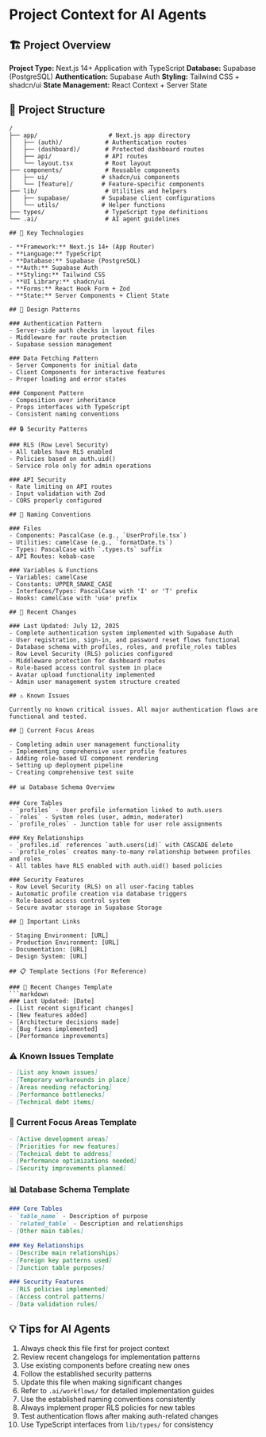 # Project Context for AI Agents

## 🏗️ Project Overview

**Project Type:** Next.js 14+ Application with TypeScript
**Database:** Supabase (PostgreSQL)
**Authentication:** Supabase Auth
**Styling:** Tailwind CSS + shadcn/ui
**State Management:** React Context + Server State

## 📁 Project Structure

```
/
├── app/                    # Next.js app directory
│   ├── (auth)/            # Authentication routes
│   ├── (dashboard)/       # Protected dashboard routes
│   ├── api/               # API routes
│   └── layout.tsx         # Root layout
├── components/            # Reusable components
│   ├── ui/               # shadcn/ui components
│   └── [feature]/        # Feature-specific components
├── lib/                   # Utilities and helpers
│   ├── supabase/         # Supabase client configurations
│   └── utils/            # Helper functions
├── types/                 # TypeScript type definitions
└── .ai/                   # AI agent guidelines

## 🔑 Key Technologies

- **Framework:** Next.js 14+ (App Router)
- **Language:** TypeScript
- **Database:** Supabase (PostgreSQL)
- **Auth:** Supabase Auth
- **Styling:** Tailwind CSS
- **UI Library:** shadcn/ui
- **Forms:** React Hook Form + Zod
- **State:** Server Components + Client State

## 🎨 Design Patterns

### Authentication Pattern
- Server-side auth checks in layout files
- Middleware for route protection
- Supabase session management

### Data Fetching Pattern
- Server Components for initial data
- Client Components for interactive features
- Proper loading and error states

### Component Pattern
- Composition over inheritance
- Props interfaces with TypeScript
- Consistent naming conventions

## 🔒 Security Patterns

### RLS (Row Level Security)
- All tables have RLS enabled
- Policies based on auth.uid()
- Service role only for admin operations

### API Security
- Rate limiting on API routes
- Input validation with Zod
- CORS properly configured

## 📝 Naming Conventions

### Files
- Components: PascalCase (e.g., `UserProfile.tsx`)
- Utilities: camelCase (e.g., `formatDate.ts`)
- Types: PascalCase with `.types.ts` suffix
- API Routes: kebab-case

### Variables & Functions
- Variables: camelCase
- Constants: UPPER_SNAKE_CASE
- Interfaces/Types: PascalCase with 'I' or 'T' prefix
- Hooks: camelCase with 'use' prefix

## 🚀 Recent Changes

### Last Updated: July 12, 2025
- Complete authentication system implemented with Supabase Auth
- User registration, sign-in, and password reset flows functional
- Database schema with profiles, roles, and profile_roles tables
- Row Level Security (RLS) policies configured
- Middleware protection for dashboard routes
- Role-based access control system in place
- Avatar upload functionality implemented
- Admin user management system structure created

## ⚠️ Known Issues

Currently no known critical issues. All major authentication flows are functional and tested.

## 🎯 Current Focus Areas

- Completing admin user management functionality
- Implementing comprehensive user profile features
- Adding role-based UI component rendering
- Setting up deployment pipeline
- Creating comprehensive test suite

## 📊 Database Schema Overview

### Core Tables
- `profiles` - User profile information linked to auth.users
- `roles` - System roles (user, admin, moderator)
- `profile_roles` - Junction table for user role assignments

### Key Relationships
- `profiles.id` references `auth.users(id)` with CASCADE delete
- `profile_roles` creates many-to-many relationship between profiles and roles
- All tables have RLS enabled with auth.uid() based policies

### Security Features
- Row Level Security (RLS) on all user-facing tables
- Automatic profile creation via database triggers
- Role-based access control system
- Secure avatar storage in Supabase Storage

## 🔗 Important Links

- Staging Environment: [URL]
- Production Environment: [URL]
- Documentation: [URL]
- Design System: [URL]

## 📋 Template Sections (For Reference)

### 🚀 Recent Changes Template
```markdown
### Last Updated: [Date]
- [List recent significant changes]
- [New features added]
- [Architecture decisions made]
- [Bug fixes implemented]
- [Performance improvements]
```

### ⚠️ Known Issues Template
```markdown
- [List any known issues]
- [Temporary workarounds in place]
- [Areas needing refactoring]
- [Performance bottlenecks]
- [Technical debt items]
```

### 🎯 Current Focus Areas Template
```markdown
- [Active development areas]
- [Priorities for new features]
- [Technical debt to address]
- [Performance optimizations needed]
- [Security improvements planned]
```

### 📊 Database Schema Template
```markdown
### Core Tables
- `table_name` - Description of purpose
- `related_table` - Description and relationships
- [Other main tables]

### Key Relationships
- [Describe main relationships]
- [Foreign key patterns used]
- [Junction table purposes]

### Security Features
- [RLS policies implemented]
- [Access control patterns]
- [Data validation rules]
```

## 💡 Tips for AI Agents

1. Always check this file first for project context
2. Review recent changelogs for implementation patterns
3. Use existing components before creating new ones
4. Follow the established security patterns
5. Update this file when making significant changes
6. Refer to `.ai/workflows/` for detailed implementation guides
7. Use the established naming conventions consistently
8. Always implement proper RLS policies for new tables
9. Test authentication flows after making auth-related changes
10. Use TypeScript interfaces from `lib/types/` for consistency
